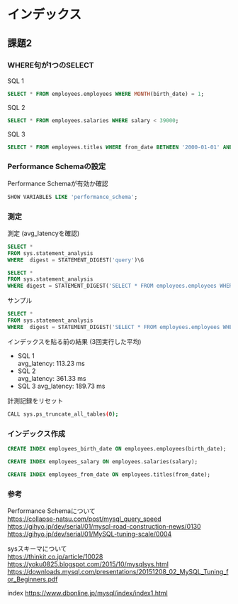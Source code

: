 # インデックス

## 課題2

### WHERE句が1つのSELECT

SQL 1

``` sql
SELECT * FROM employees.employees WHERE MONTH(birth_date) = 1;
```

SQL 2

``` sql
SELECT * FROM employees.salaries WHERE salary < 39000;
```

SQL 3

``` sql
SELECT * FROM employees.titles WHERE from_date BETWEEN '2000-01-01' AND '2000-12-31';
```

### Performance Schemaの設定

Performance Schemaが有効か確認  

``` sql
SHOW VARIABLES LIKE 'performance_schema';
```

### 測定

測定 (avg_latencyを確認)

``` sql
SELECT *  
FROM sys.statement_analysis
WHERE  digest = STATEMENT_DIGEST('query')\G
```

``` sql
SELECT *  
FROM sys.statement_analysis
WHERE digest = STATEMENT_DIGEST('SELECT * FROM employees.employees WHERE last_name like \'b%\'')\G
```

サンプル

``` sql
SELECT *  
FROM sys.statement_analysis
WHERE  digest = STATEMENT_DIGEST('SELECT * FROM employees.employees WHERE MONTH(birth_date) = 4')\G
```

インデックスを貼る前の結果 (3回実行した平均)

- SQL 1  
avg_latency: 113.23 ms
- SQL 2  
avg_latency: 361.33 ms
- SQL 3
avg_latency: 189.73 ms

計測記録をリセット

``` sh
CALL sys.ps_truncate_all_tables(0);
```

### インデックス作成

``` sql
CREATE INDEX employees_birth_date ON employees.employees(birth_date);
```

``` sql
CREATE INDEX employees_salary ON employees.salaries(salary);
```

``` sql
CREATE INDEX employees_from_date ON employees.titles(from_date);
```

### 参考

Performance Schemaについて  
<https://collapse-natsu.com/post/mysql_query_speed>  
<https://gihyo.jp/dev/serial/01/mysql-road-construction-news/0130>  
<https://gihyo.jp/dev/serial/01/MySQL-tuning-scale/0004>  

sysスキーマについて  
<https://thinkit.co.jp/article/10028>
<https://yoku0825.blogspot.com/2015/10/mysqlsys.html>
<https://downloads.mysql.com/presentations/20151208_02_MySQL_Tuning_for_Beginners.pdf>

index
<https://www.dbonline.jp/mysql/index/index1.html>
